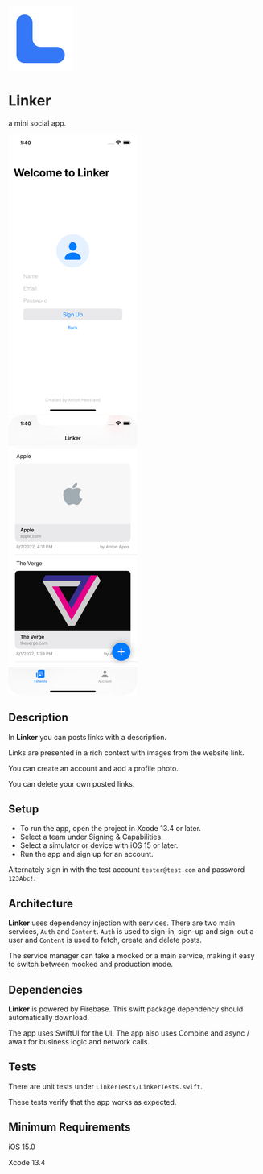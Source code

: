 <img src="https://github.com/heestand-xyz/Linker/blob/main/Assets/Linker-App-Icon.png?raw=true" width="128"/>

# Linker

a mini social app.

<img src="https://github.com/heestand-xyz/Linker/blob/main/Assets/Linker-Screenshot-1.png?raw=true" width="256"/> <img src="https://github.com/heestand-xyz/Linker/blob/main/Assets/Linker-Screenshot-2.png?raw=true" width="256"/>

## Description

In **Linker** you can posts links with a description.

Links are presented in a rich context with images from the website link. 

You can create an account and add a profile photo.

You can delete your own posted links.

## Setup

- To run the app, open the project in Xcode 13.4 or later.
- Select a team under Signing & Capabilities.
- Select a simulator or device with iOS 15 or later.
- Run the app and sign up for an account.

Alternately sign in with the test account `tester@test.com` and password `123Abc!`.

## Architecture

**Linker** uses dependency injection with services. There are two main services, `Auth` and `Content`. `Auth` is used to sign-in, sign-up and sign-out a user and `Content` is used to fetch, create and delete posts.

The service manager can take a mocked or a main service, making it easy to switch between mocked and production mode. 

## Dependencies

**Linker** is powered by Firebase. This swift package dependency should automatically download.

The app uses SwiftUI for the UI. The app also uses Combine and async / await for business logic and network calls.  

## Tests

There are unit tests under `LinkerTests/LinkerTests.swift`.

These tests verify that the app works as expected.

## Minimum Requirements

iOS 15.0

Xcode 13.4
